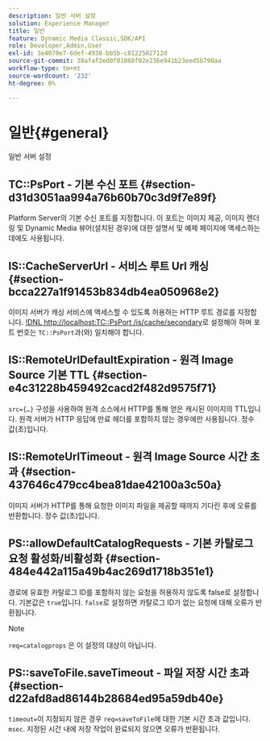 ```yaml
---
description: 일반 서버 설정
solution: Experience Manager
title: 일반
feature: Dynamic Media Classic,SDK/API
role: Developer,Admin,User
exl-id: 3e4079e7-6def-4938-bb5b-c8122502712d
source-git-commit: 38afaf2ed0f01868f02e236e941b23eed5b790aa
workflow-type: tm+mt
source-wordcount: '232'
ht-degree: 0%

---
```


# 일반{#general}

일반 서버 설정

## TC::PsPort - 기본 수신 포트 {#section-d31d3051aa994a76b60b70c3d9f7e89f}

Platform Server의 기본 수신 포트를 지정합니다. 이 포트는 이미지 제공, 이미지 렌더링 및 Dynamic Media 뷰어(설치된 경우)에 대한 설명서 및 예제 페이지에 액세스하는 데에도 사용됩니다.

## IS::CacheServerUrl - 서비스 루트 Url 캐싱 {#section-bcca227a1f91453b834db4ea050968e2}

이미지 서버가 캐싱 서비스에 액세스할 수 있도록 허용하는 HTTP 루트 경로를 지정합니다. [!DNL http://localhost:TC::PsPort /is/cache/secondary](으)로 설정해야 하며 포트 번호는 `TC::PsPort`과(와) 일치해야 합니다.

## IS::RemoteUrlDefaultExpiration - 원격 Image Source 기본 TTL {#section-e4c31228b459492cacd2f482d9575f71}

`src={…}` 구성을 사용하여 원격 소스에서 HTTP를 통해 얻은 캐시된 이미지의 TTL입니다. 원격 서버가 HTTP 응답에 만료 헤더를 포함하지 않는 경우에만 사용됩니다. 정수 값(초)입니다.

## IS::RemoteUrlTimeout - 원격 Image Source 시간 초과 {#section-437646c479cc4bea81dae42100a3c50a}

이미지 서버가 HTTP를 통해 요청한 이미지 파일을 제공할 때까지 기다린 후에 오류를 반환합니다. 정수 값(초)입니다.

## PS::allowDefaultCatalogRequests - 기본 카탈로그 요청 활성화/비활성화 {#section-484e442a115a49b4ac269d1718b351e1}

경로에 유효한 카탈로그 ID를 포함하지 않는 요청을 허용하지 않도록 false로 설정합니다. 기본값은 `true`입니다. `false`로 설정하면 카탈로그 ID가 없는 요청에 대해 오류가 반환됩니다.

>[!NOTE]
>
>`req=catalogprops` 은 이 설정의 대상이 아닙니다.

## PS::saveToFile.saveTimeout - 파일 저장 시간 초과 {#section-d22afd8ad86144b28684ed95a59db40e}

`timeout=`이 지정되지 않은 경우 `req=saveToFile`에 대한 기본 시간 초과 값입니다. `msec`. 지정된 시간 내에 저장 작업이 완료되지 않으면 오류가 반환됩니다.
